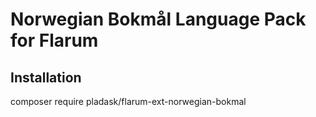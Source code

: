 # Norwegian Bokmål Language Pack for Flarum

## Installation

composer require pladask/flarum-ext-norwegian-bokmal
